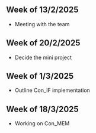 ## Week of 13/2/2025
- Meeting with the team

## Week of 20/2/2025
- Decide the mini project

## Week of 1/3/2025
- Outline Con_IF implementation

## Week of 18/3/2025
- Working on Con_MEM
